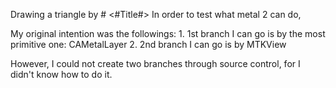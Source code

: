 Drawing a triangle by #  <#Title#>
In order to test what metal 2 can do, 

My original intention was the followings:
    1. 1st branch I can go is by the most primitive one: CAMetalLayer
    2. 2nd branch I can go is by MTKView

However, I could not create two branches through source control, for I didn't know how to do it.
